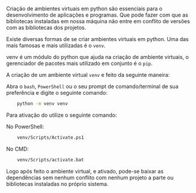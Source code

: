 Criação de ambientes  virtuais em python são essenciais para o desenvolvimento de aplicações e programas.  Que pode fazer com que as bibliotecas instaladas em nossa máquina não entre em  conflito de versões com as bibliotecas dos projetos.

Existe diversas formas de se criar ambientes virtuais em python. Uma das mais famosas e mais utilizadas é o `venv`.

venv é um módulo do python que ajuda na criação de ambiente virtuais, o gerenciador de pacotes mais utilizado em conjunto é o `pip`.

A criação de um ambiente virtual `venv` e feito da seguinte maneira:

Abra o `bash`, `PowerShell` ou o seu prompt de comando/terminal de sua preferência e digite o seguinte comando:

```bash
	python -m venv venv
```

Para ativação do utilize o seguinte comando:

No PowerShell:
```bash
	venv/Scripts/Activate.ps1
```

No CMD:
```bash
	venv/Scripts/activate.bat
```

Logo após feito o ambiente virtual, e ativado, pode-se baixar as dependências sem nenhum conflito com nenhum projeto a parte ou bibliotecas instaladas no próprio sistema.

